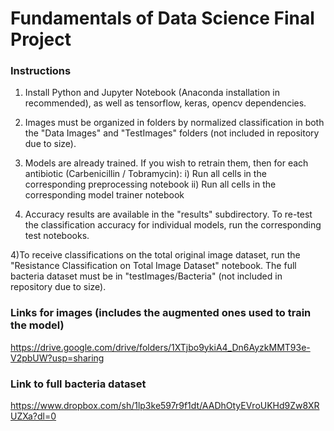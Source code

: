# Fundamentals of Data Science Final Project

### Instructions

1) Install Python and Jupyter Notebook (Anaconda installation in recommended), as 
    well as tensorflow, keras, opencv dependencies.
    
2) Images must be organized in folders by normalized classification in both the 
    "Data Images" and "TestImages" folders (not included in repository due to size).

2) Models are already trained. If you wish to retrain them, then for each 
    antibiotic (Carbenicillin / Tobramycin):
    i) Run all cells in the corresponding preprocessing notebook
    ii) Run all cells in the corresponding model trainer notebook
    
3) Accuracy results are available in the "results" subdirectory. To re-test the 
    classification accuracy for individual models, run the corresponding test notebooks. 

4)To receive classifications on the total original image dataset, run the 
    "Resistance Classification on Total Image Dataset" notebook. The full bacteria 
    dataset must be in "testImages/Bacteria" (not included in repository due to size).


### Links for images (includes the augmented ones used to train the model)

https://drive.google.com/drive/folders/1XTjbo9ykiA4_Dn6AyzkMMT93e-V2pbUW?usp=sharing


### Link to full bacteria dataset

https://www.dropbox.com/sh/1lp3ke597r9f1dt/AADhOtyEVroUKHd9Zw8XRUZXa?dl=0

